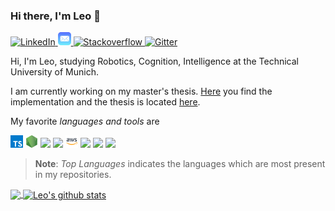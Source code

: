 ### Hi there, I'm Leo 👋

<a href="https://www.linkedin.com/in/leohanisch/">
    <img src="https://static-exp1.licdn.com/sc/h/al2o9zrvru7aqj8e1x2rzsrca" alt="LinkedIn" width="21"/>
</a>
<a href="mailto:HaaLeo@mail.de">
    <img src="https://raw.githubusercontent.com/HaaLeo/HaaLeo/master/images/mail.png" alt="Mail" width="21"/>
</a>
<a href="https://stackoverflow.com/users/6925187/haaleo?tab=profile">
    <img src="https://cdn.sstatic.net/Sites/stackoverflow/Img/favicon.ico?v=ec617d715196" alt="Stackoverflow" width="21"/>
</a>
<a href="https://gitter.im/HaaLeo">
    <img src="https://cdn03.gitter.im/_s/6cca2f355/images/favicon-read.ico" alt="Gitter" width="21"/>
</a>


Hi, I'm Leo, studying Robotics, Cognition, Intelligence at the Technical University of Munich.

I am currently working on my master's thesis. [Here](https://github.com/HaaLeo/vague-requirements-scripts) you find the implementation and the thesis is located [here](https://github.com/HaaLeo/vague-requirements-thesis).

My favorite _languages and tools_ are

<code><img height="20" src="https://raw.githubusercontent.com/github/explore/master/topics/typescript/typescript.png"></code>
<code><img height="20" src="https://raw.githubusercontent.com/github/explore/master/topics/nodejs/nodejs.png"></code>
<code><img height="20" src="https://code.visualstudio.com/favicon.ico"></code>
<code><img height="20" src="https://www.docker.com/sites/default/files/d8/Docker-R-Logo-08-2018-Monochomatic-RGB_Moby-x1.png"></code>
<code><img height="20" src="https://raw.githubusercontent.com/github/explore/master/topics/aws/aws.png"></code>
<code><img height="20" src="https://www.python.org/static/apple-touch-icon-precomposed.png"></code>
<code><img height="20" src="https://redis.io/images/favicon.png"></code>
<code><img height="20" src="https://www.influxdata.com/wp-content/uploads/Favicon-blue-200x200.png"></code>

>**Note**: _Top Languages_ indicates the languages which are most present in my repositories.

<a href="https://github.com/HaaLeo">
  <img align="center" src="https://github-readme-stats.vercel.app/api/top-langs/?username=HaaLeo&&count_private=true&theme=prussian&hide=C%23,Visual%20Basic" />
</a>
<a href="https://github.com/HaaLeo">
  <img align="center" src="https://github-readme-stats.vercel.app/api?username=HaaLeo&show_icons=true&theme=prussian&line_height=27" alt="Leo's github stats" />
</a>
